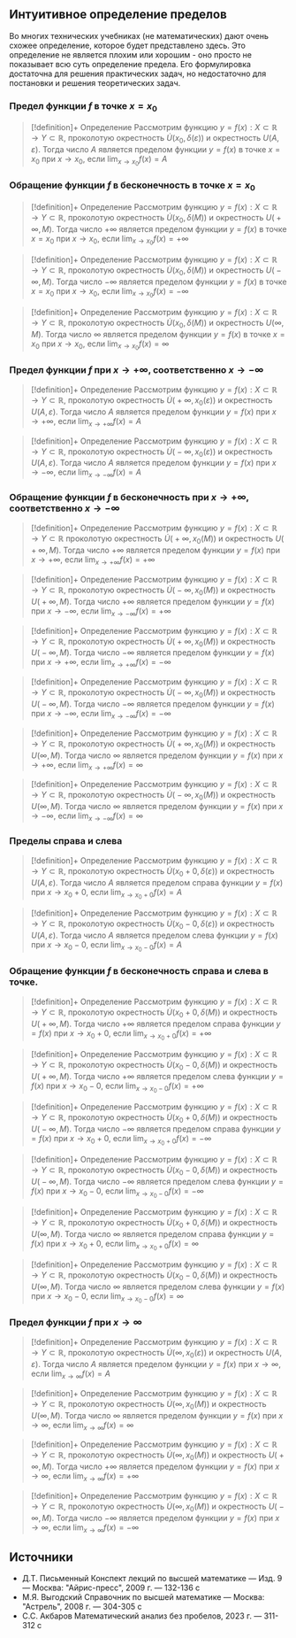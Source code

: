 ## Интуитивное определение пределов 
Во многих технических учебниках (не математических) дают очень схожее определение, которое будет представлено здесь. Это определение не является плохим или хорошим - оно просто не показывает всю суть определение предела. Его формулировка достаточна для решения практических задач, но недостаточно для постановки и решения теоретических задач. 

### Предел функции $f$ в точке $x=x_0$
> [!definition]+ Определение
> Рассмотрим функцию $y=f(x):X \subset \mathbb{R}\rightarrow Y \subset \mathbb{R}$, проколотую окрестность $\dot U\big(x_0, \delta(\varepsilon)\big)$ и окрестность $U\big(A, \varepsilon\big)$. Тогда число $A$ является пределом функции $y = f(x)$ в точке $x=x_0$ при $x \to x_0$, если $\displaystyle\lim_{x \to x_0} f(x) = A$

### Обращение функции $f$ в бесконечность в точке $x=x_0$ 
> [!definition]+ Определение
> Рассмотрим функцию $y=f(x):X \subset \mathbb{R}\rightarrow Y \subset \mathbb{R}$, проколотую окрестность $\dot U\big(x_0, \delta(M)\big)$ и окрестность $U\big(+\infty, M\big)$. Тогда число $+\infty$ является пределом функции $y = f(x)$ в точке $x=x_0$ при $x \to x_0$, если $\displaystyle\lim_{x \to x_0} f(x) = +\infty$ 

> [!definition]+ Определение
> Рассмотрим функцию $y=f(x):X \subset \mathbb{R}\rightarrow Y \subset \mathbb{R}$, проколотую окрестность $\dot U\big(x_0, \delta(M)\big)$ и окрестность $U\big(-\infty, M\big)$. Тогда число $-\infty$ является пределом функции $y = f(x)$ в точке $x=x_0$ при $x \to x_0$, если $\displaystyle\lim_{x \to x_0} f(x) = -\infty$ 

> [!definition]+ Определение
> Рассмотрим функцию $y=f(x):X \subset \mathbb{R}\rightarrow Y \subset \mathbb{R}$, проколотую окрестность $\dot U\big(x_0, \delta(M)\big)$ и окрестность $U\big(\infty, M\big)$. Тогда число $\infty$ является пределом функции $y = f(x)$ в точке $x=x_0$ при $x \to x_0$, если $\displaystyle\lim_{x \to x_0} f(x) = \infty$ 

### Предел функции $f$ при $x \to + \infty$, соответственно $x \to - \infty$
> [!definition]+ Определение
> Рассмотрим функцию $y=f(x):X \subset \mathbb{R}\rightarrow Y \subset \mathbb{R}$, проколотую окрестность $\dot U\big(+\infty, x_0(\varepsilon)\big)$ и окрестность $U\big(A, \varepsilon\big)$. Тогда число $A$ является пределом функции $y = f(x)$ при $x \to + \infty$, если $\displaystyle\lim_{x \to +\infty} f(x) = A$ 

> [!definition]+ Определение
> Рассмотрим функцию $y=f(x):X \subset \mathbb{R}\rightarrow Y \subset \mathbb{R}$, проколотую окрестность $\dot U\big(-\infty, x_0(\varepsilon)\big)$ и окрестность $U\big(A, \varepsilon\big)$. Тогда число $A$ является пределом функции $y = f(x)$ при $x \to - \infty$, если $\displaystyle\lim_{x \to -\infty} f(x) = A$ 

### Обращение функции $f$ в бесконечность при $x \to + \infty$, соответственно $x \to - \infty$
> [!definition]+ Определение
> Рассмотрим функцию $y=f(x):X \subset \mathbb{R}\rightarrow Y \subset \mathbb{R}$ проколотую окрестность $\dot U\big(+\infty, x_0(M)\big)$ и окрестность $U\big(+\infty, M\big)$. Тогда число $+\infty$ является пределом функции $y = f(x)$ при $x \to +\infty$, если $\displaystyle\lim_{x \to +\infty} f(x) = +\infty$  

> [!definition]+ Определение
> Рассмотрим функцию $y=f(x):X \subset \mathbb{R}\rightarrow Y \subset \mathbb{R}$, проколотую окрестность $\dot U\big(-\infty, x_0(M)\big)$ и окрестность $U\big(+\infty, M\big)$. Тогда число $+\infty$ является пределом функции $y = f(x)$ при $x \to -\infty$, если $\displaystyle\lim_{x \to -\infty} f(x) = +\infty$   

> [!definition]+ Определение
> Рассмотрим функцию $y=f(x):X \subset \mathbb{R}\rightarrow Y \subset \mathbb{R}$, проколотую окрестность $\dot U\big(+\infty, x_0(M)\big)$ и окрестность $U\big(-\infty, M\big)$. Тогда число $-\infty$ является пределом функции $y = f(x)$ при $x \to +\infty$, если $\displaystyle\lim_{x \to +\infty} f(x) = -\infty$   

> [!definition]+ Определение
> Рассмотрим функцию $y=f(x):X \subset \mathbb{R}\rightarrow Y \subset \mathbb{R}$, проколотую окрестность $\dot U\big(-\infty, x_0(M)\big)$ и окрестность $U\big(-\infty, M\big)$. Тогда число $-\infty$ является пределом функции $y = f(x)$ при $x \to -\infty$, если $\displaystyle\lim_{x \to -\infty} f(x) = -\infty$   

> [!definition]+ Определение
> Рассмотрим функцию $y=f(x):X \subset \mathbb{R}\rightarrow Y \subset \mathbb{R}$, проколотую окрестность $\dot U\big(+\infty, x_0(M)\big)$ и окрестность $U\big(\infty, M\big)$. Тогда число $\infty$ является пределом функции $y = f(x)$ при $x \to +\infty$, если $\displaystyle\lim_{x \to +\infty} f(x) = \infty$   

> [!definition]+ Определение
> Рассмотрим функцию $y=f(x):X \subset \mathbb{R}\rightarrow Y \subset \mathbb{R}$, проколотую окрестность $\dot U\big(-\infty, x_0(M)\big)$ и окрестность $U\big(\infty, M\big)$. Тогда число $\infty$ является пределом функции $y = f(x)$ при $x \to -\infty$, если $\displaystyle\lim_{x \to -\infty} f(x) = \infty$ 

### Пределы справа и слева
> [!definition]+ Определение
> Рассмотрим функцию $y=f(x):X \subset \mathbb{R}\rightarrow Y \subset \mathbb{R}$, проколотую окрестность $\dot U\big(x_0+0, \delta(\varepsilon)\big)$ и окрестность $U\big(A, \varepsilon\big)$. Тогда число $A$ является пределом справа функции $y = f(x)$ при $x \to x_0 + 0$, если $\displaystyle\lim_{x \to x_0 + 0} f(x) = A$

> [!definition]+ Определение
> Рассмотрим функцию $y=f(x):X \subset \mathbb{R}\rightarrow Y \subset \mathbb{R}$, проколотую окрестность $\dot U\big(x_0-0, \delta(\varepsilon)\big)$ и окрестность $U\big(A, \varepsilon\big)$. Тогда число $A$ является пределом слева функции $y = f(x)$ при $x \to x_0 - 0$, если $\displaystyle\lim_{x \to x_0 - 0} f(x) = A$

### Обращение функции $f$ в бесконечность справа и слева в точке. 
> [!definition]+ Определение
> Рассмотрим функцию $y=f(x):X \subset \mathbb{R}\rightarrow Y \subset \mathbb{R}$, проколотую окрестность $\dot U\big(x_0+0, \delta(M)\big)$ и окрестность $U\big(+\infty, M\big)$. Тогда число $+\infty$ является пределом справа функции $y = f(x)$ при $x \to x_0 + 0$, если $\displaystyle\lim_{x \to x_0 + 0} f(x) = +\infty$

> [!definition]+ Определение
> Рассмотрим функцию $y=f(x):X \subset \mathbb{R}\rightarrow Y \subset \mathbb{R}$, проколотую окрестность $\dot U\big(x_0-0, \delta(M)\big)$ и окрестность $U\big(+\infty, M\big)$. Тогда число $+\infty$ является пределом слева функции $y = f(x)$ при $x \to x_0 - 0$, если $\displaystyle\lim_{x \to x_0 - 0} f(x) = +\infty$

> [!definition]+ Определение
> Рассмотрим функцию $y=f(x):X \subset \mathbb{R}\rightarrow Y \subset \mathbb{R}$, проколотую окрестность $\dot U\big(x_0+0, \delta(M)\big)$ и окрестность $U\big(-\infty, M\big)$. Тогда число $-\infty$ является пределом справа функции $y = f(x)$ при $x \to x_0 + 0$, если $\displaystyle\lim_{x \to x_0 + 0} f(x) = -\infty$

> [!definition]+ Определение
> Рассмотрим функцию $y=f(x):X \subset \mathbb{R}\rightarrow Y \subset \mathbb{R}$, проколотую окрестность $\dot U\big(x_0-0, \delta(M)\big)$ и окрестность $U\big(-\infty, M\big)$. Тогда число $-\infty$ является пределом слева функции $y = f(x)$ при $x \to x_0 - 0$, если $\displaystyle\lim_{x \to x_0 - 0} f(x) = -\infty$

> [!definition]+ Определение
> Рассмотрим функцию $y=f(x):X \subset \mathbb{R}\rightarrow Y \subset \mathbb{R}$, проколотую окрестность $\dot U\big(x_0+0, \delta(M)\big)$ и окрестность $U\big(\infty, M\big)$. Тогда число $\infty$ является пределом справа функции $y = f(x)$ при $x \to x_0 + 0$, если $\displaystyle\lim_{x \to x_0 + 0} f(x) = \infty$

> [!definition]+ Определение
> Рассмотрим функцию $y=f(x):X \subset \mathbb{R}\rightarrow Y \subset \mathbb{R}$, проколотую окрестность $\dot U\big(x_0-0, \delta(M)\big)$ и окрестность $U\big(\infty, M\big)$. Тогда число $\infty$ является пределом слева функции $y = f(x)$ при $x \to x_0 - 0$, если $\displaystyle\lim_{x \to x_0 - 0} f(x) = \infty$

### Предел функции $f$ при $x \to \infty$
> [!definition]+ Определение
> Рассмотрим функцию $y=f(x):X \subset \mathbb{R}\rightarrow Y \subset \mathbb{R}$, проколотую окрестность $\dot U\big(\infty, x_0(\varepsilon)\big)$ и окрестность $U\big(A, \varepsilon\big)$. Тогда число $A$ является пределом функции $y = f(x)$ при $x \to \infty$, если $\displaystyle\lim_{x \to \infty} f(x) = A$ 

> [!definition]+ Определение
> Рассмотрим функцию $y=f(x):X \subset \mathbb{R}\rightarrow Y \subset \mathbb{R}$, проколотую окрестность $\dot U\big(\infty, x_0(M)\big)$ и окрестность $U\big(\infty, M\big)$. Тогда число $\infty$ является пределом функции $y = f(x)$ при $x \to \infty$, если $\displaystyle\lim_{x \to \infty} f(x) = \infty$   

> [!definition]+ Определение
> Рассмотрим функцию $y=f(x):X \subset \mathbb{R}\rightarrow Y \subset \mathbb{R}$, проколотую окрестность $\dot U\big(\infty, x_0(M)\big)$ и окрестность $U\big(+\infty, M\big)$. Тогда число $+\infty$ является пределом функции $y = f(x)$ при $x \to \infty$, если $\displaystyle\lim_{x \to \infty} f(x) = +\infty$ 

> [!definition]+ Определение
> Рассмотрим функцию $y=f(x):X \subset \mathbb{R}\rightarrow Y \subset \mathbb{R}$, проколотую окрестность $\dot U\big(\infty, x_0(M)\big)$ и окрестность $U\big(-\infty, M\big)$. Тогда число $-\infty$ является пределом функции $y = f(x)$ при $x \to \infty$, если $\displaystyle\lim_{x \to \infty} f(x) = -\infty$   

## Источники
* Д.Т. Письменный Конспект лекций по высшей математике _—_ Изд. 9 — Москва: "Айрис-пресс", 2009 г. — 132-136 с
* М.Я. Выгодский Справочник по высшей математике — Москва: "Астрель", 2008 г. — 304-305 с
* С.С. Акбаров Математический анализ без пробелов, 2023 г. — 311-312 с